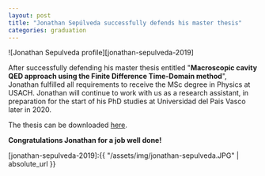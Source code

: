 ```yaml
---
layout: post
title: "Jonathan Sepúlveda successfully defends his master thesis"
categories: graduation
---
```


![Jonathan Sepulveda profile][jonathan-sepulveda-2019]

After successfully defending his master thesis entitled "**Macroscopic cavity QED approach using the Finite Difference Time-Domain method**", Jonathan fulfilled all requirements to receive the MSc degree in Physics at USACH. Jonathan will continue to work with us as a research assistant, in preparation for the start of his PhD studies at Universidad del Pais Vasco later in 2020. 

The thesis can be downloaded [here](/resources/). 

**Congratulations Jonathan for a job well done!** 






[jonathan-sepulveda-2019]:{{ "/assets/img/jonathan-sepulveda.JPG" | absolute_url }} 